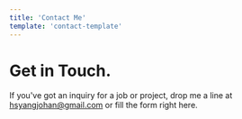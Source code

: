 ```yaml
---
title: 'Contact Me'
template: 'contact-template'
---
```


# Get in Touch.

If you've got an inquiry for a job or project, drop me a line at hsyangjohan@gmail.com or fill the form right here.
